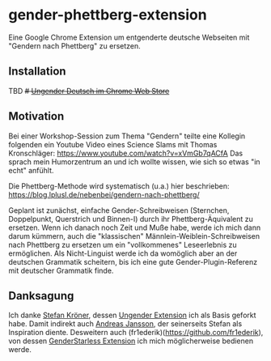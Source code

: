 gender-phettberg-extension
==================

Eine Google Chrome Extension um entgenderte deutsche Webseiten mit "Gendern nach Phettberg" zu ersetzen.

## Installation
TBD
~~# [Ungender Deutsch im Chrome Web Store](https://chrome.google.com/webstore/detail/ungender-deutsch/kkbfnmhomlioikchijcdlebndbndipcd?hl=de)~~

## Motivation

Bei einer Workshop-Session zum Thema "Gendern" teilte eine Kollegin folgenden ein Youtube Video eines Science Slams mit Thomas Kronschläger: https://www.youtube.com/watch?v=xVmGb7qACfA
Das sprach mein Humorzentrum an und ich wollte wissen, wie sich so etwas "in echt" anfühlt.

Die Phettberg-Methode wird systematisch (u.a.) hier beschrieben: https://blog.lplusl.de/nebenbei/gendern-nach-phettberg/

Geplant ist zunächst, einfache Gender-Schreibweisen (Sternchen, Doppelpunkt, Querstrich und Binnen-I) durch ihr Phettberg-Äquivalent zu ersetzen.
Wenn ich danach noch Zeit und Muße habe, werde ich mich dann darum kümmern, auch die "klassischen" Männlein-Weiblein-Schreibweisen nach Phettberg zu ersetzen um ein "vollkommenes" Leseerlebnis zu ermöglichen. Als Nicht-Linguist werde ich da womöglich aber an der deutschen Grammatik scheitern, bis ich eine gute Gender-Plugin-Referenz mit deutscher Grammatik finde.

## Danksagung

Ich danke [Stefan Kröner](https://github.com/sk7), dessen [Ungender Extension](https://github.com/sk7/ungender-extension) ich als Basis geforkt habe. Damit indirekt auch [Andreas Jansson](https://github.com/andreasjansson), der seinerseits Stefan als Inspiration diente.
Desweitern auch (fr1ederik)(https://github.com/fr1ederik), von dessen [GenderStarless Extension](https://github.com/fr1edrik/GenderStarless) ich mich möglicherweise bedienen werde.
